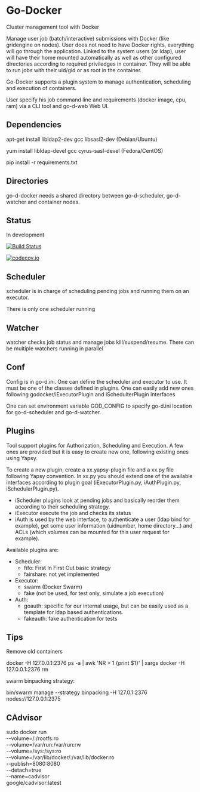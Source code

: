 # Go-Docker

Cluster management tool with Docker

Manage user job (batch/interactive) submissions with Docker (like gridengine on
nodes). User does not need to have Docker rights, everything will go through the application.
Linked to the system users (or ldap), user will have their home mounted automatically as well as other configured directories according to required priviledges in container.
They will be able to run jobs with their uid/gid or as root in the container.

Go-Docker supports a plugin system to manage authentication, scheduling and execution of containers.

User specify his job command line and requirements (docker image, cpu, ram) via a CLI tool and go-d-web Web UI.

## Dependencies

apt-get install libldap2-dev gcc libsasl2-dev (Debian/Ubuntu)

yum install libldap-devel gcc cyrus-sasl-devel (Fedora/CentOS)

pip install -r requirements.txt

## Directories

go-d-docker needs a shared directory between go-d-scheduler, go-d-watcher and
container nodes.

## Status

In development

[![Build Status](https://drone.io/bitbucket.org/osallou/go-docker/status.png)](https://drone.io/bitbucket.org/osallou/go-docker/latest)

[![codecov.io](https://codecov.io/bitbucket/osallou/go-docker/coverage.svg?branch=master)](https://codecov.io/bitbucket/osallou/go-docker?branch=master)

## Scheduler

scheduler is in charge of scheduling pending jobs and running them on an
executor.

There is only one scheduler running

## Watcher

watcher checks job status and manage jobs kill/suspend/resume. There can be
multiple watchers running in parallel

## Conf

Config is in go-d.ini. One can define the scheduler and executor to use. It must
be one of the classes defined in plugins. One can easily add new ones following
godocker/iExecutorPlugin and iSchedulterPlugin interfaces

One can set environment variable GOD_CONFIG to specify go-d.ini location for go-d-scheduler and go-d-watcher.

## Plugins

Tool support plugins for Authorization, Scheduling and Execution. A few ones are provided but it is easy to create new one, following existing ones using Yapsy.

To create a new plugin, create a xx.yapsy-plugin file and a xx.py file following Yapsy convention. In xx.py you should extend one of the available interfaces according to plugin goal (iExecutorPlugin.py, iAuthPlugin.py, iSchedulerPlugin.py).

* iScheduler plugins look at pending jobs and basically reorder them according to their scheduling strategy.
* iExecutor execute the job and checks its status
* iAuth is used by the web interface, to authenticate a user (ldap bind for example), get some user information (uidnumber, home directory...) and ACLs (which volumes can be mounted for this user request for example).

Available plugins are:


* Scheduler:
  * fifo: First In First Out basic strategy
  * fairshare: not yet implemented
* Executor:
  * swarm (Docker Swarm)
  * fake  (not be used, for test only, simulate a job execution)
* Auth:
  * goauth: specific for our internal usage, but can be easily used as a template for ldap based authentications.
  * fakeauth: fake authentication for tests

## Tips

Remove old containers

docker  -H 127.0.0.1:2376  ps -a | awk 'NR > 1 {print $1}' | xargs docker  -H
127.0.0.1:2376 rm

swarm binpacking strategy:

bin/swarm manage --strategy binpacking -H 127.0.1:2376 nodes://127.0.0.1:2375

## CAdvisor

sudo docker run \
  --volume=/:/rootfs:ro \
  --volume=/var/run:/var/run:rw \
  --volume=/sys:/sys:ro \
  --volume=/var/lib/docker/:/var/lib/docker:ro \
  --publish=8080:8080 \
  --detach=true \
  --name=cadvisor \
  google/cadvisor:latest